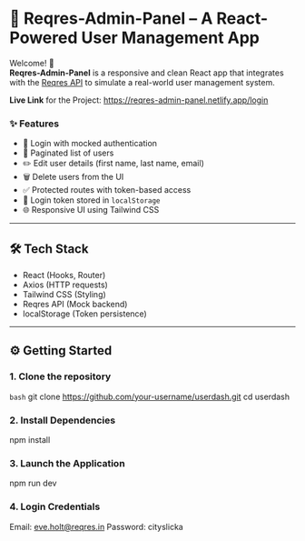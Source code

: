 # 🚀 Reqres-Admin-Panel – A React-Powered User Management App

Welcome! 👋  
**Reqres-Admin-Panel** is a responsive and clean React app that integrates with the [Reqres API](https://reqres.in/) to simulate a real-world user management system.

**Live Link** for the Project: https://reqres-admin-panel.netlify.app/login

### ✨ Features
- 🔐 Login with mocked authentication
- 👤 Paginated list of users
- ✏️ Edit user details (first name, last name, email)
- 🗑️ Delete users from the UI
- ✅ Protected routes with token-based access
- 💾 Login token stored in `localStorage`
- 🌐 Responsive UI using Tailwind CSS

---

## 🛠️ Tech Stack
- React (Hooks, Router)
- Axios (HTTP requests)
- Tailwind CSS (Styling)
- Reqres API (Mock backend)
- localStorage (Token persistence)

---

## ⚙️ Getting Started

### 1. Clone the repository
```bash```
git clone https://github.com/your-username/userdash.git
cd userdash

### 2. Install Dependencies
npm install

### 3. Launch the Application
npm run dev

### 4. Login Credentials
Email:    eve.holt@reqres.in
Password: cityslicka
